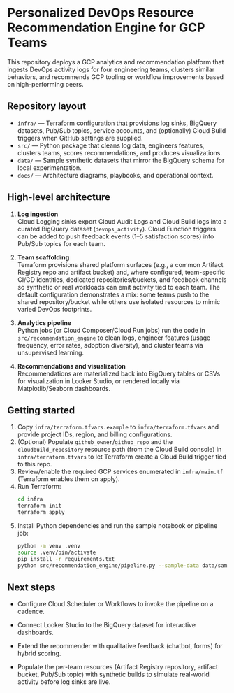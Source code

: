 # Personalized DevOps Resource Recommendation Engine for GCP Teams

This repository deploys a GCP analytics and recommendation platform that ingests DevOps activity logs for four engineering teams, clusters similar behaviors, and recommends GCP tooling or workflow improvements based on high-performing peers.

## Repository layout

- `infra/` &mdash; Terraform configuration that provisions log sinks, BigQuery datasets, Pub/Sub topics, service accounts, and (optionally) Cloud Build triggers when GitHub settings are supplied.
- `src/` &mdash; Python package that cleans log data, engineers features, clusters teams, scores recommendations, and produces visualizations.
- `data/` &mdash; Sample synthetic datasets that mirror the BigQuery schema for local experimentation.
- `docs/` &mdash; Architecture diagrams, playbooks, and operational context.

## High-level architecture

1. **Log ingestion**  
   Cloud Logging sinks export Cloud Audit Logs and Cloud Build logs into a curated BigQuery dataset (`devops_activity`). Cloud Function triggers can be added to push feedback events (1&ndash;5 satisfaction scores) into Pub/Sub topics for each team.

2. **Team scaffolding**  
   Terraform provisions shared platform surfaces (e.g., a common Artifact Registry repo and artifact bucket) and, where configured, team-specific CI/CD identities, dedicated repositories/buckets, and feedback channels so synthetic or real workloads can emit activity tied to each team.
   The default configuration demonstrates a mix: some teams push to the shared repository/bucket while others use isolated resources to mimic varied DevOps footprints.

3. **Analytics pipeline**  
   Python jobs (or Cloud Composer/Cloud Run jobs) run the code in `src/recommendation_engine` to clean logs, engineer features (usage frequency, error rates, adoption diversity), and cluster teams via unsupervised learning.

4. **Recommendations and visualization**  
   Recommendations are materialized back into BigQuery tables or CSVs for visualization in Looker Studio, or rendered locally via Matplotlib/Seaborn dashboards.

## Getting started

1. Copy `infra/terraform.tfvars.example` to `infra/terraform.tfvars` and provide project IDs, region, and billing configurations.
2. (Optional) Populate `github_owner`/`github_repo` and the `cloudbuild_repository` resource path (from the Cloud Build console) in `infra/terraform.tfvars` to let Terraform create a Cloud Build trigger tied to this repo.
3. Review/enable the required GCP services enumerated in `infra/main.tf` (Terraform enables them on apply).
4. Run Terraform:
   ```bash
   cd infra
   terraform init
   terraform apply
   ```
5. Install Python dependencies and run the sample notebook or pipeline job:
   ```bash
   python -m venv .venv
   source .venv/bin/activate
   pip install -r requirements.txt
   python src/recommendation_engine/pipeline.py --sample-data data/sample_logs.csv
   ```

## Next steps

- Configure Cloud Scheduler or Workflows to invoke the pipeline on a cadence.
- Connect Looker Studio to the BigQuery dataset for interactive dashboards.
- Extend the recommender with qualitative feedback (chatbot, forms) for hybrid scoring.

- Populate the per-team resources (Artifact Registry repository, artifact bucket, Pub/Sub topic) with synthetic builds to simulate real-world activity before log sinks are live.
